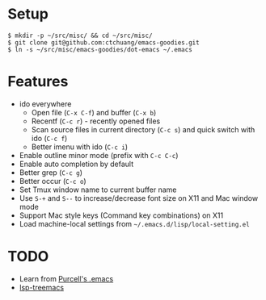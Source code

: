 # Setup

```
$ mkdir -p ~/src/misc/ && cd ~/src/misc/
$ git clone git@github.com:ctchuang/emacs-goodies.git
$ ln -s ~/src/misc/emacs-goodies/dot-emacs ~/.emacs
```

# Features

- ido everywhere
  - Open file (`C-x C-f`) and buffer (`C-x b`)
  - Recentf (`C-c r`) - recently opened files
  - Scan source files in current directory (`C-c s`) and quick switch with ido (`C-c f`)
  - Better imenu with ido (`C-c i`)
- Enable outline minor mode (prefix with `C-c C-c`)
- Enable auto completion by default
- Better grep (`C-c g`)
- Better occur (`C-c o`)
- Set Tmux window name to current buffer name
- Use `S-+` and `S--` to increase/decrease font size on X11 and Mac window mode
- Support Mac style keys (Command key combinations) on X11
- Load machine-local settings from `~/.emacs.d/lisp/local-setting.el`

# TODO

- Learn from [Purcell's .emacs](https://github.com/purcell/emacs.d)
- [lsp-treemacs](https://github.com/emacs-lsp/lsp-treemacs)
